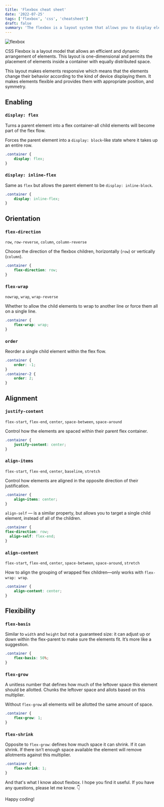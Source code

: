 ```yaml
---
title: 'Flexbox cheat sheet'
date: '2022-07-25'
tags: ['flexbox', 'css', 'cheatsheet']
draft: false
summary: 'The flexbox is a layout system that allows you to display elements in a way that allows them to flow freely and take up as much space as possible. It is a way to lay out elements in a way that allows them to flow freely and take up as much space as possible.'
---
```


![flexbox](/static/images/posts/flexbox.jpg)

CSS Flexbox is a layout model that allows an efficient and dynamic arrangement of elements. This layout is one-dimensional and permits the placement of elements inside a container with equally distributed space.

This layout makes elements responsive which means that the elements change their behavior according to the kind of device displaying them. It makes elements flexible and provides them with appropriate position, and symmetry.

## Enabling

### `display: flex`

Turns a parent element into a flex container-all child elements will become part of the flex flow.

Forces the parent element into a `display: block`-like state where it takes up an entire row.

``` css
.container {
	display: flex;
}
```

### `display: inline-flex`

Same as `flex` but allows the parent element to be  `display: inline-block`.

``` css
.container {
	display: inline-flex;
}
```

## Orientation

### `flex-direction`

`row`, `row-reverse`, `column`, `column-reverse`

Choose the direction of the flexbox children, horizontally (`row`) or vertically (`column`).

``` css
.container {
	flex-direction: row;
}
```

### `flex-wrap`

`nowrap`, `wrap`, `wrap-reverse`

Whether to allow the child elements to wrap to another line or force them all on a single line.

``` css
.container {
	flex-wrap: wrap;
}
```

### `order`

Reorder a single child element within the flex flow.

``` css
.container {
	order: -1;
}
.container-2 {
	order: 2;
}
```

## Alignment

### `justify-content`

`flex-start`, `flex-end`, `center`, `space-between`, `space-around`

Control how the elements are spaced within their parent flex container.

``` css
.container {
	justify-content: center;
}
```

### `align-items`

`flex-start`, `flex-end`, `center`, `baseline`, `stretch`

Control how elements are aligned in the opposite direction of their justification.

``` css
.container {
	align-items: center;
}
```

`align-self` — is a similar property, but allows you to target a single child element, instead of all of the children.

``` css
.container {
flex-direction: row;
  align-self: flex-end;
}
```

### `align-content`

`flex-start`, `flex-end`, `center`, `space-between`, `space-around`, `stretch`

How to align the grouping of wrapped flex children—only works with `flex-wrap: wrap`.

``` css
.container {
	align-content: center;
}
```

## Flexibility

### `flex-basis`

Similar to `width` and `height` but not a guaranteed size: it can adjust up or down within the flex-parent to make sure the elements fit. It’s more like a suggestion.

``` css
.container {
	flex-basis: 50%;
}
```

### `flex-grow`

A unitless number that defines how much of the leftover space this element should be allotted. Chunks the leftover space and allots based on this multiplier.

Without `flex-grow` all elements will be allotted the same amount of space.

``` css
.container {
	flex-grow: 1;
}
```

### `flex-shrink`

Opposite to `flex-grow`: defines how much space it can shrink. If it can shrink. If there isn’t enough space available the element will remove allotments against this multiplier.

``` css
.container {
	flex-shrink: 1;
}
```

And that's what I know about flexbox. I hope you find it useful. If you have any questions, please let me know.
👇

Happy coding!